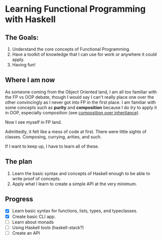 # Learning Functional Programming with Haskell

## The Goals:
1. Understand the core concepts of Functional Programming.
2. Have a toolkit of knowledge that I can use for work or anywhere it could apply.
3. Having fun!

## Where I am now
As someone coming from the Object Oriented land, I am all too familiar with the FP vs OOP debate, though I would say I can't really place one over the other convincingly as I never got into FP in the first place. 
I am familiar with some concepts such as **purity** and **composition** because I do *try* to apply it in OOP, especially composition (see [composition over inheritance](https://en.wikipedia.org/wiki/Composition_over_inheritance)).

Now I see myself in FP land.

Admittedly, it felt like a mess of code at first. 
There were little sights of classes.
Composing, currying, arities, and such.

If I want to keep up, I have to learn all of these.

## The plan
1. Learn the basic syntax and concepts of Haskell enough to be able to write proof of concepts.
2. Apply what I learn to create a simple API at the very minimum.

## Progress
- [x] Learn basic syntax for functions, lists, types, and typeclasses.
- [x] Create basic CLI app.
- [ ] Learn about monads
- [ ] Using Haskell tools (haskell-stack?)
- [ ] Create an API
